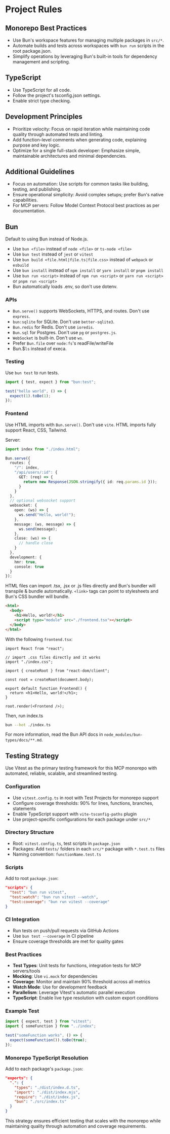 # Project Rules

## Monorepo Best Practices

- Use Bun's workspace features for managing multiple packages in `src/*`.
- Automate builds and tests across workspaces with `bun run` scripts in the root
  package.json.
- Simplify operations by leveraging Bun's built-in tools for dependency
  management and scripting.

## TypeScript

- Use TypeScript for all code.
- Follow the project's tsconfig.json settings.
- Enable strict type checking.

## Development Principles

- Prioritize velocity: Focus on rapid iteration while maintaining code quality
  through automated tests and linting.
- Add function-level comments when generating code, explaining purpose and key
  logic.
- Optimize for a single full-stack developer: Emphasize simple, maintainable
  architectures and minimal dependencies.

## Additional Guidelines

- Focus on automation: Use scripts for common tasks like building, testing, and
  publishing.
- Ensure operational simplicity: Avoid complex setups; prefer Bun's native
  capabilities.
- For MCP servers: Follow Model Context Protocol best practices as per
  documentation.

## Bun

Default to using Bun instead of Node.js.

- Use `bun <file>` instead of `node <file>` or `ts-node <file>`
- Use `bun test` instead of `jest` or `vitest`
- Use `bun build <file.html|file.ts|file.css>` instead of `webpack` or `esbuild`
- Use `bun install` instead of `npm install` or `yarn install` or `pnpm install`
- Use `bun run <script>` instead of `npm run <script>` or `yarn run <script>` or
  `pnpm run <script>`
- Bun automatically loads .env, so don't use dotenv.

### APIs

- `Bun.serve()` supports WebSockets, HTTPS, and routes. Don't use `express`.
- `bun:sqlite` for SQLite. Don't use `better-sqlite3`.
- `Bun.redis` for Redis. Don't use `ioredis`.
- `Bun.sql` for Postgres. Don't use `pg` or `postgres.js`.
- `WebSocket` is built-in. Don't use `ws`.
- Prefer `Bun.file` over `node:fs`'s readFile/writeFile
- Bun.$`ls` instead of execa.

### Testing

Use `bun test` to run tests.

```ts
import { test, expect } from "bun:test";

test("hello world", () => {
  expect(1).toBe(1);
});
```

### Frontend

Use HTML imports with `Bun.serve()`. Don't use `vite`. HTML imports fully
support React, CSS, Tailwind.

Server:

```ts
import index from "./index.html";

Bun.serve({
  routes: {
    "/": index,
    "/api/users/:id": {
      GET: (req) => {
        return new Response(JSON.stringify({ id: req.params.id }));
      }
    }
  },
  // optional websocket support
  websocket: {
    open: (ws) => {
      ws.send("Hello, world!");
    },
    message: (ws, message) => {
      ws.send(message);
    },
    close: (ws) => {
      // handle close
    }
  },
  development: {
    hmr: true,
    console: true
  }
});
```

HTML files can import .tsx, .jsx or .js files directly and Bun's bundler will
transpile & bundle automatically. `<link>` tags can point to stylesheets and
Bun's CSS bundler will bundle.

```html
<html>
  <body>
    <h1>Hello, world!</h1>
    <script type="module" src="./frontend.tsx"></script>
  </body>
</html>
```

With the following `frontend.tsx`:

```tsx
import React from "react";

// import .css files directly and it works
import "./index.css";

import { createRoot } from "react-dom/client";

const root = createRoot(document.body);

export default function Frontend() {
  return <h1>Hello, world!</h1>;
}

root.render(<Frontend />);
```

Then, run index.ts

```sh
bun --hot ./index.ts
```

For more information, read the Bun API docs in
`node_modules/bun-types/docs/**.md`.

## Testing Strategy

Use Vitest as the primary testing framework for this MCP monorepo with
automated, reliable, scalable, and streamlined testing.

### Configuration

- Use `vitest.config.ts` in root with Test Projects for monorepo support
- Configure coverage thresholds: 90% for lines, functions, branches, statements
- Enable TypeScript support with `vite-tsconfig-paths` plugin
- Use project-specific configurations for each package under `src/*`

### Directory Structure

- Root: `vitest.config.ts`, test scripts in `package.json`
- Packages: Add `tests/` folders in each `src/*` package with `*.test.ts` files
- Naming convention: `functionName.test.ts`

### Scripts

Add to root `package.json`:

```json
"scripts": {
  "test": "bun run vitest",
  "test:watch": "bun run vitest --watch",
  "test:coverage": "bun run vitest --coverage"
}
```

### CI Integration

- Run tests on push/pull requests via GitHub Actions
- Use `bun test --coverage` in CI pipeline
- Ensure coverage thresholds are met for quality gates

### Best Practices

- **Test Types**: Unit tests for functions, integration tests for MCP
  servers/tools
- **Mocking**: Use `vi.mock` for dependencies
- **Coverage**: Monitor and maintain 90% threshold across all metrics
- **Watch Mode**: Use for development feedback
- **Parallelism**: Leverage Vitest's automatic parallel execution
- **TypeScript**: Enable live type resolution with custom export conditions

### Example Test

```ts
import { expect, test } from "vitest";
import { someFunction } from "../index";

test("someFunction works", () => {
  expect(someFunction()).toBe(true);
});
```

### Monorepo TypeScript Resolution

Add to each package's `package.json`:

```json
"exports": {
  ".": {
    "types": "./dist/index.d.ts",
    "import": "./dist/index.mjs",
    "require": "./dist/index.js",
    "bun": "./src/index.ts"
  }
}
```

This strategy ensures efficient testing that scales with the monorepo while
maintaining quality through automation and coverage requirements.
